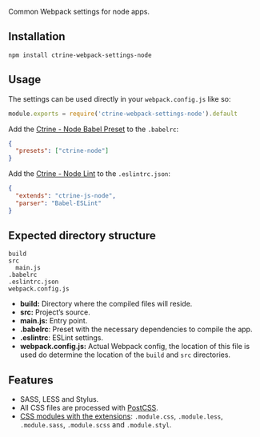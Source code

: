 Common Webpack settings for node apps.

## Installation

```shell
npm install ctrine-webpack-settings-node
```

## Usage

The settings can be used directly in your `webpack.config.js` like so:

```Javascript
module.exports = require('ctrine-webpack-settings-node').default
```

Add the [Ctrine - Node Babel Preset](https://github.com/ctrine/babel-presets) to
the `.babelrc`:

```json
{
  "presets": ["ctrine-node"]
}
```

Add the [Ctrine - Node Lint](https://github.com/ctrine/lint-config) to the
`.eslintrc.json`:

```json
{
  "extends": "ctrine-js-node",
  "parser": "Babel-ESLint"
}
```

## Expected directory structure

```
build
src
  main.js
.babelrc
.eslintrc.json
webpack.config.js
```
* **build:** Directory where the compiled files will reside.
* **src:** Project’s source.
* **main.js:** Entry point.
* **.babelrc**: Preset with the necessary dependencies to compile the app.
* **.eslintrc**: ESLint settings.
* **webpack.config.js:** Actual Webpack config, the location of this file is
  used do determine the location of the `build` and `src` directories.

## Features

* SASS, LESS and Stylus.
* All CSS files are processed with [PostCSS][postcss].
* [CSS modules with the extensions][css-modules-extensions]: `.module.css`,
  `.module.less`, `.module.sass`, `.module.scss`
  and `.module.styl`.

[css-modules-extensions]: https://github.com/css-modules/css-modules/issues/229#issuecomment-304040593
[postcss]: https://github.com/postcss/postcss
